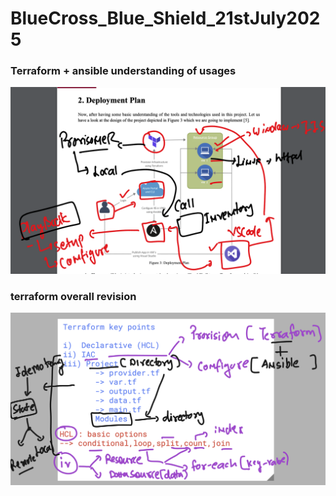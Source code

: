 # BlueCross_Blue_Shield_21stJuly2025

### Terraform + ansible  understanding of usages

<img src="rev1.png">

### terraform overall revision 

<img src="rev2.png">